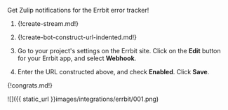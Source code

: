 Get Zulip notifications for the Errbit error tracker!

1. {!create-stream.md!}

1. {!create-bot-construct-url-indented.md!}

1. Go to your project's settings on the Errbit site. Click on the
   **Edit** button for your Errbit app, and select **Webhook**.

1. Enter the URL constructed above, and check **Enabled**.
   Click **Save**.

{!congrats.md!}

![]({{ static_url }}images/integrations/errbit/001.png)
